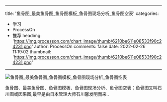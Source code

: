 
---
title: '鱼骨图_最美鱼骨图_鱼骨图模板_鱼骨图现场分析_鱼骨图空表'
categories: 
 - 学习
 - ProcessOn
 - 推荐
headimg: 'https://img.processon.com/chart_image/thumb/6210be611e08533f90c24231.png'
author: ProcessOn
comments: false
date: 2022-02-26 11:19:02
thumbnail: 'https://img.processon.com/chart_image/thumb/6210be611e08533f90c24231.png'
---

<div>   
<img class="thumb" alt="鱼骨图_最美鱼骨图_鱼骨图模板_鱼骨图现场分析_鱼骨图空表" src="https://img.processon.com/chart_image/thumb/6210be611e08533f90c24231.png" referrerpolicy="no-referrer">
<p>鱼骨图、最美鱼骨图、鱼骨图模板、鱼骨图现场分析、鱼骨图空表：鱼骨图又叫石川图或因果图,最早是由日本管理大师石川馨发明而来..</p>  
</div>
            